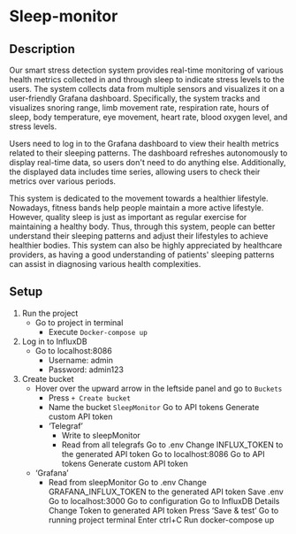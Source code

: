# Sleep-monitor

## Description
Our smart stress detection system provides real-time monitoring of various health metrics collected in and through sleep to indicate stress levels to the users. The system collects data from multiple sensors and visualizes it on a user-friendly Grafana dashboard. Specifically, the system tracks and visualizes snoring range, limb movement rate, respiration rate, hours of sleep, body temperature, eye movement, heart rate, blood oxygen level, and stress levels. 

Users need to log in to the Grafana dashboard to view their health metrics related to their sleeping patterns. The dashboard refreshes autonomously to display real-time data, so users don't need to do anything else. Additionally, the displayed data includes time series, allowing users to check their metrics over various periods.

This system is dedicated to the movement towards a healthier lifestyle. Nowadays, fitness bands help people maintain a more active lifestyle. However, quality sleep is just as important as regular exercise for maintaining a healthy body. Thus, through this system, people can better understand their sleeping patterns and adjust their lifestyles to achieve healthier bodies. This system can also be highly appreciated by healthcare providers, as having a good understanding of patients' sleeping patterns can assist in diagnosing various health complexities.

## Setup
1. Run the project
    - Go to project in terminal
        - Execute `Docker-compose up`
2. Log in to InfluxDB
    - Go to localhost:8086
        - Username: admin
        - Password: admin123
3. Create bucket
    - Hover over the upward arrow in the leftside panel and go to `Buckets`
	    - Press `+ Create bucket`
        - Name the bucket `SleepMonitor`
Go to API tokens
Generate custom API token
        - ‘Telegraf’
            - Write to sleepMonitor
            - Read from all telegrafs
Go to .env
	Change INFLUX_TOKEN to the generated API token
Go to localhost:8086
Go to API tokens
Generate custom API token
    - ‘Grafana’
        - Read from sleepMonitor
Go to .env
	Change GRAFANA_INFLUX_TOKEN to the generated API token
Save .env
Go to localhost:3000
	Go to configuration
		Go to InfluxDB Details
			Change Token to generated API token
			Press ‘Save & test’
Go to running project terminal
	Enter ctrl+C
	Run docker-compose up